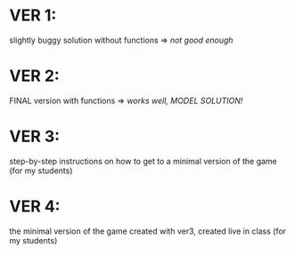 # VER 1: 
slightly buggy solution without functions => _not good enough_

# VER 2: 
FINAL version with functions => _works well, MODEL SOLUTION!_

# VER 3: 
step-by-step instructions on how to get to a minimal version of the game (for my students)

# VER 4: 
the minimal version of the game created with ver3, created live in class (for my students)
